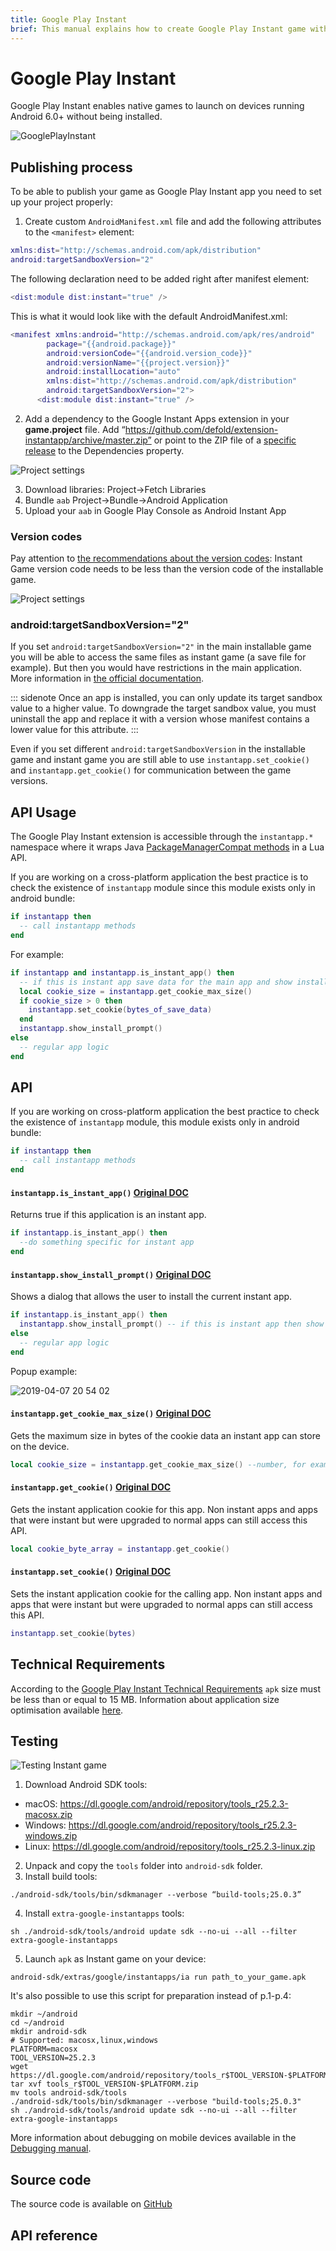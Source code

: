 ```yaml
---
title: Google Play Instant
brief: This manual explains how to create Google Play Instant game with Defold.
---
```


# Google Play Instant

Google Play Instant enables native games to launch on devices running Android 6.0+ without being installed.

![GooglePlayInstant](gpi-try-now.png)

## Publishing process

To be able to publish your game as Google Play Instant app you need to set up your project properly:

1. Create custom `AndroidManifest.xml` file and add the following attributes to the `<manifest>` element:

```lua
xmlns:dist="http://schemas.android.com/apk/distribution"
android:targetSandboxVersion="2"
```
The following declaration need to be added right after manifest element:
```lua
<dist:module dist:instant="true" />
```

This is what it would look like with the default AndroidManifest.xml:

```lua
<manifest xmlns:android="http://schemas.android.com/apk/res/android"
        package="{{android.package}}"
        android:versionCode="{{android.version_code}}"
        android:versionName="{{project.version}}"
        android:installLocation="auto"
        xmlns:dist="http://schemas.android.com/apk/distribution"
        android:targetSandboxVersion="2">
      <dist:module dist:instant="true" />
```

2. Add a dependency to the Google Instant Apps extension in your **game.project** file. Add “https://github.com/defold/extension-instantapp/archive/master.zip” or point to the ZIP file of a [specific release](https://github.com/defold/extension-instantapp/releases) to the Dependencies property.

![Project settings](game_project.png)

3. Download libraries: Project->Fetch Libraries
4. Bundle `aab` Project->Bundle->Android Application
5. Upload your `aab` in Google Play Console as Android Instant App


### Version codes
Pay attention to [the recommendations about the version codes](https://developer.android.com/topic/google-play-instant/getting-started/game-instant-app#version-codes): Instant Game version code needs to be less than the version code of the installable game.

![Project settings](version_code.png)


### android:targetSandboxVersion="2"

If you set `android:targetSandboxVersion="2"` in the main installable game you will be able to access the same files as instant game (a save file for example). But then you would have restrictions in the main application. More information in [the official documentation](https://developer.android.com/guide/topics/manifest/manifest-element#targetSandboxVersion).

::: sidenote
Once an app is installed, you can only update its target sandbox value to a higher value. To downgrade the target sandbox value, you must uninstall the app and replace it with a version whose manifest contains a lower value for this attribute.
:::

Even if you set different `android:targetSandboxVersion` in the installable game and instant game you are still able to use `instantapp.set_cookie()` and `instantapp.get_cookie()` for communication between the game versions.


## API Usage

The Google Play Instant extension is accessible through the `instantapp.*` namespace where it wraps Java [PackageManagerCompat methods](https://developers.google.com/android/reference/com/google/android/gms/instantapps/PackageManagerCompat) in a Lua API.

If you are working on a cross-platform application the best practice is to check the existence of `instantapp` module since this module exists only in android bundle:

```lua
if instantapp then
  -- call instantapp methods
end
```

For example:

```lua
if instantapp and instantapp.is_instant_app() then
  -- if this is instant app save data for the main app and show install prompt
  local cookie_size = instantapp.get_cookie_max_size()
  if cookie_size > 0 then
    instantapp.set_cookie(bytes_of_save_data)
  end
  instantapp.show_install_prompt()
else
  -- regular app logic
end
```


## API

If you are working on cross-platform application the best practice to check the existence of `instantapp` module, this module exists only in android bundle:
```lua
if instantapp then
  -- call instantapp methods
end
```

#### `instantapp.is_instant_app()` [Original DOC](https://developers.google.com/android/reference/com/google/android/gms/instantapps/PackageManagerCompat#isInstantApp%28%29)
Returns true if this application is an instant app.

```lua
if instantapp.is_instant_app() then
  --do something specific for instant app
end
```

#### `instantapp.show_install_prompt()` [Original DOC](https://developers.google.com/android/reference/com/google/android/gms/instantapps/InstantApps#showInstallPrompt(android.app.Activity,%20android.content.Intent,%20int,%20java.lang.String))
Shows a dialog that allows the user to install the current instant app.

```lua
if instantapp.is_instant_app() then
  instantapp.show_install_prompt() -- if this is instant app then show install prompt
else
  -- regular app logic
end
```

Popup example:

![2019-04-07 20 54 02](popup-example.jpg)

#### `instantapp.get_cookie_max_size()` [Original DOC](https://developers.google.com/android/reference/com/google/android/gms/instantapps/PackageManagerCompat.html#getInstantAppCookieMaxSize%28%29)
Gets the maximum size in bytes of the cookie data an instant app can store on the device.
```lua
local cookie_size = instantapp.get_cookie_max_size() --number, for example 16384
```

#### `instantapp.get_cookie()` [Original DOC](https://developers.google.com/android/reference/com/google/android/gms/instantapps/PackageManagerCompat.html#getInstantAppCookie%28%29)
Gets the instant application cookie for this app. Non instant apps and apps that were instant but were upgraded to normal apps can still access this API.

```lua
local cookie_byte_array = instantapp.get_cookie()
```

#### `instantapp.set_cookie()` [Original DOC](https://developers.google.com/android/reference/com/google/android/gms/instantapps/PackageManagerCompat.html#setInstantAppCookie%28byte%5B%5D%29)
Sets the instant application cookie for the calling app. Non instant apps and apps that were instant but were upgraded to normal apps can still access this API.

```lua
instantapp.set_cookie(bytes)
```


## Technical Requirements
According to the [Google Play Instant Technical Requirements](https://developer.android.com/topic/google-play-instant/game-tech-requirements) `apk` size must be less than or equal to 15 MB. Information about application size optimisation available [here](https://www.defold.com/extension-fbinstant/#reducing-bundle-size).


## Testing
![Testing Instant game](start_instant.png)

1. Download Android SDK tools:
- macOS: https://dl.google.com/android/repository/tools_r25.2.3-macosx.zip
- Windows: https://dl.google.com/android/repository/tools_r25.2.3-windows.zip
- Linux: https://dl.google.com/android/repository/tools_r25.2.3-linux.zip
2. Unpack and copy the `tools` folder into `android-sdk` folder.
3. Install build tools:

```console
./android-sdk/tools/bin/sdkmanager --verbose “build-tools;25.0.3”
```
4. Install `extra-google-instantapps` tools:

```console
sh ./android-sdk/tools/android update sdk --no-ui --all --filter extra-google-instantapps
```

5. Launch `apk` as Instant game on your device:

```console
android-sdk/extras/google/instantapps/ia run path_to_your_game.apk
```

It's also possible to use this script for preparation instead of p.1-p.4:

```console
mkdir ~/android
cd ~/android
mkdir android-sdk
# Supported: macosx,linux,windows
PLATFORM=macosx
TOOL_VERSION=25.2.3
wget https://dl.google.com/android/repository/tools_r$TOOL_VERSION-$PLATFORM.zip
tar xvf tools_r$TOOL_VERSION-$PLATFORM.zip
mv tools android-sdk/tools
./android-sdk/tools/bin/sdkmanager --verbose "build-tools;25.0.3"
sh ./android-sdk/tools/android update sdk --no-ui --all --filter extra-google-instantapps
```

More information about debugging on mobile devices available in the [Debugging manual](https://www.defold.com/manuals/debugging/#_debugging_on_mobile_devices).




## Source code

The source code is available on [GitHub](https://github.com/defold/extension-instantapp)


## API reference
